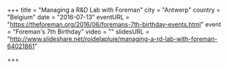 +++
title = "Managing a R&D Lab with Foreman"
city = "Antwerp"
country = "Belgium"
date = "2016-07-13"
eventURL = "https://theforeman.org/2016/06/foremans-7th-birthday-events.html"
event = "Foreman's 7th Birthday"
video = ""
slidesURL = "http://www.slideshare.net/roidelapluie/managing-a-rd-lab-with-foreman-64021861"

+++

